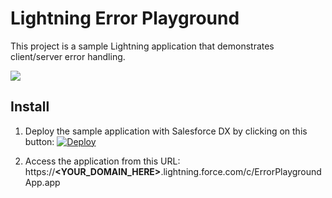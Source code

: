 # Lightning Error Playground
This project is a sample Lightning application that demonstrates client/server error handling.

<img src="https://raw.githubusercontent.com/pozil/sfdc-error-playground/master/gfx/overview.png"/>


## Install
1. Deploy the sample application with Salesforce DX by clicking on this button:
[![Deploy](https://deploy-to-sfdx.com/dist/assets/images/DeployToSFDX.svg)](https://deploy-to-sfdx.com)

2. Access the application from this URL:<br/>
https://<b>&lt;YOUR_DOMAIN_HERE&gt;</b>.lightning.force.com/c/ErrorPlaygroundApp.app
